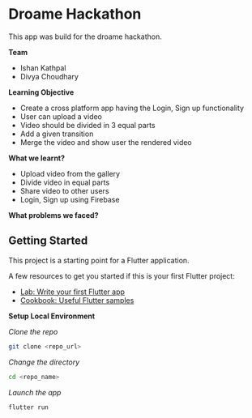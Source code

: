 # Droame Hackathon

This app was build for the droame hackathon. 

**Team**

- Ishan Kathpal
- Divya Choudhary

**Learning Objective**

- Create a cross platform app having the Login, Sign up functionality
- User can upload a video 
- Video should be divided in 3 equal parts
- Add a given transition
- Merge the video and show user the rendered video

**What we learnt?**

- Upload video from the  gallery
- Divide video in equal parts
- Share video to other users
- Login, Sign up using Firebase

**What problems we faced?**



## Getting Started

This project is a starting point for a Flutter application.

A few resources to get you started if this is your first Flutter project:

- [Lab: Write your first Flutter app](https://docs.flutter.dev/get-started/codelab)
- [Cookbook: Useful Flutter samples](https://docs.flutter.dev/cookbook)

**Setup Local Environment**

*Clone the repo*

```bash
git clone <repo_url>
```

*Change the directory*

```bash
cd <repo_name>
```

*Launch the app*

```bash
flutter run
```
